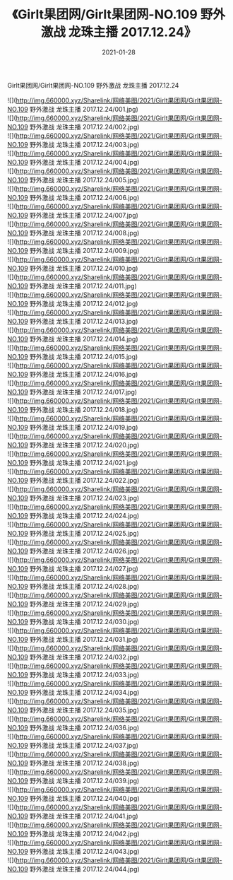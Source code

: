 ﻿---
layout: post
title:  《Girlt果团网/Girlt果团网-NO.109 野外激战 龙珠主播 2017.12.24》
date:   2021-01-28
img: http://img.660000.xyz/Sharelink/网络美图/2021/Girlt果团网/Girlt果团网-NO.109 野外激战 龙珠主播 2017.12.24/000.jpg
categories: [美女, 清纯, 唯美]
---

Girlt果团网/Girlt果团网-NO.109 野外激战 龙珠主播 2017.12.24

 ![](http://img.660000.xyz/Sharelink/网络美图/2021/Girlt果团网/Girlt果团网-NO.109 野外激战 龙珠主播 2017.12.24/001.jpg) <br>![](http://img.660000.xyz/Sharelink/网络美图/2021/Girlt果团网/Girlt果团网-NO.109 野外激战 龙珠主播 2017.12.24/002.jpg) <br>![](http://img.660000.xyz/Sharelink/网络美图/2021/Girlt果团网/Girlt果团网-NO.109 野外激战 龙珠主播 2017.12.24/003.jpg) <br>![](http://img.660000.xyz/Sharelink/网络美图/2021/Girlt果团网/Girlt果团网-NO.109 野外激战 龙珠主播 2017.12.24/004.jpg) <br>![](http://img.660000.xyz/Sharelink/网络美图/2021/Girlt果团网/Girlt果团网-NO.109 野外激战 龙珠主播 2017.12.24/005.jpg) <br>![](http://img.660000.xyz/Sharelink/网络美图/2021/Girlt果团网/Girlt果团网-NO.109 野外激战 龙珠主播 2017.12.24/006.jpg) <br>![](http://img.660000.xyz/Sharelink/网络美图/2021/Girlt果团网/Girlt果团网-NO.109 野外激战 龙珠主播 2017.12.24/007.jpg) <br>![](http://img.660000.xyz/Sharelink/网络美图/2021/Girlt果团网/Girlt果团网-NO.109 野外激战 龙珠主播 2017.12.24/008.jpg) <br>![](http://img.660000.xyz/Sharelink/网络美图/2021/Girlt果团网/Girlt果团网-NO.109 野外激战 龙珠主播 2017.12.24/009.jpg) <br>![](http://img.660000.xyz/Sharelink/网络美图/2021/Girlt果团网/Girlt果团网-NO.109 野外激战 龙珠主播 2017.12.24/010.jpg) <br>![](http://img.660000.xyz/Sharelink/网络美图/2021/Girlt果团网/Girlt果团网-NO.109 野外激战 龙珠主播 2017.12.24/011.jpg) <br>![](http://img.660000.xyz/Sharelink/网络美图/2021/Girlt果团网/Girlt果团网-NO.109 野外激战 龙珠主播 2017.12.24/012.jpg) <br>![](http://img.660000.xyz/Sharelink/网络美图/2021/Girlt果团网/Girlt果团网-NO.109 野外激战 龙珠主播 2017.12.24/013.jpg) <br>![](http://img.660000.xyz/Sharelink/网络美图/2021/Girlt果团网/Girlt果团网-NO.109 野外激战 龙珠主播 2017.12.24/014.jpg) <br>![](http://img.660000.xyz/Sharelink/网络美图/2021/Girlt果团网/Girlt果团网-NO.109 野外激战 龙珠主播 2017.12.24/015.jpg) <br>![](http://img.660000.xyz/Sharelink/网络美图/2021/Girlt果团网/Girlt果团网-NO.109 野外激战 龙珠主播 2017.12.24/016.jpg) <br>![](http://img.660000.xyz/Sharelink/网络美图/2021/Girlt果团网/Girlt果团网-NO.109 野外激战 龙珠主播 2017.12.24/017.jpg) <br>![](http://img.660000.xyz/Sharelink/网络美图/2021/Girlt果团网/Girlt果团网-NO.109 野外激战 龙珠主播 2017.12.24/018.jpg) <br>![](http://img.660000.xyz/Sharelink/网络美图/2021/Girlt果团网/Girlt果团网-NO.109 野外激战 龙珠主播 2017.12.24/019.jpg) <br>![](http://img.660000.xyz/Sharelink/网络美图/2021/Girlt果团网/Girlt果团网-NO.109 野外激战 龙珠主播 2017.12.24/020.jpg) <br>![](http://img.660000.xyz/Sharelink/网络美图/2021/Girlt果团网/Girlt果团网-NO.109 野外激战 龙珠主播 2017.12.24/021.jpg) <br>![](http://img.660000.xyz/Sharelink/网络美图/2021/Girlt果团网/Girlt果团网-NO.109 野外激战 龙珠主播 2017.12.24/022.jpg) <br>![](http://img.660000.xyz/Sharelink/网络美图/2021/Girlt果团网/Girlt果团网-NO.109 野外激战 龙珠主播 2017.12.24/023.jpg) <br>![](http://img.660000.xyz/Sharelink/网络美图/2021/Girlt果团网/Girlt果团网-NO.109 野外激战 龙珠主播 2017.12.24/024.jpg) <br>![](http://img.660000.xyz/Sharelink/网络美图/2021/Girlt果团网/Girlt果团网-NO.109 野外激战 龙珠主播 2017.12.24/025.jpg) <br>![](http://img.660000.xyz/Sharelink/网络美图/2021/Girlt果团网/Girlt果团网-NO.109 野外激战 龙珠主播 2017.12.24/026.jpg) <br>![](http://img.660000.xyz/Sharelink/网络美图/2021/Girlt果团网/Girlt果团网-NO.109 野外激战 龙珠主播 2017.12.24/027.jpg) <br>![](http://img.660000.xyz/Sharelink/网络美图/2021/Girlt果团网/Girlt果团网-NO.109 野外激战 龙珠主播 2017.12.24/028.jpg) <br>![](http://img.660000.xyz/Sharelink/网络美图/2021/Girlt果团网/Girlt果团网-NO.109 野外激战 龙珠主播 2017.12.24/029.jpg) <br>![](http://img.660000.xyz/Sharelink/网络美图/2021/Girlt果团网/Girlt果团网-NO.109 野外激战 龙珠主播 2017.12.24/030.jpg) <br>![](http://img.660000.xyz/Sharelink/网络美图/2021/Girlt果团网/Girlt果团网-NO.109 野外激战 龙珠主播 2017.12.24/031.jpg) <br>![](http://img.660000.xyz/Sharelink/网络美图/2021/Girlt果团网/Girlt果团网-NO.109 野外激战 龙珠主播 2017.12.24/032.jpg) <br>![](http://img.660000.xyz/Sharelink/网络美图/2021/Girlt果团网/Girlt果团网-NO.109 野外激战 龙珠主播 2017.12.24/033.jpg) <br>![](http://img.660000.xyz/Sharelink/网络美图/2021/Girlt果团网/Girlt果团网-NO.109 野外激战 龙珠主播 2017.12.24/034.jpg) <br>![](http://img.660000.xyz/Sharelink/网络美图/2021/Girlt果团网/Girlt果团网-NO.109 野外激战 龙珠主播 2017.12.24/035.jpg) <br>![](http://img.660000.xyz/Sharelink/网络美图/2021/Girlt果团网/Girlt果团网-NO.109 野外激战 龙珠主播 2017.12.24/036.jpg) <br>![](http://img.660000.xyz/Sharelink/网络美图/2021/Girlt果团网/Girlt果团网-NO.109 野外激战 龙珠主播 2017.12.24/037.jpg) <br>![](http://img.660000.xyz/Sharelink/网络美图/2021/Girlt果团网/Girlt果团网-NO.109 野外激战 龙珠主播 2017.12.24/038.jpg) <br>![](http://img.660000.xyz/Sharelink/网络美图/2021/Girlt果团网/Girlt果团网-NO.109 野外激战 龙珠主播 2017.12.24/039.jpg) <br>![](http://img.660000.xyz/Sharelink/网络美图/2021/Girlt果团网/Girlt果团网-NO.109 野外激战 龙珠主播 2017.12.24/040.jpg) <br>![](http://img.660000.xyz/Sharelink/网络美图/2021/Girlt果团网/Girlt果团网-NO.109 野外激战 龙珠主播 2017.12.24/041.jpg) <br>![](http://img.660000.xyz/Sharelink/网络美图/2021/Girlt果团网/Girlt果团网-NO.109 野外激战 龙珠主播 2017.12.24/042.jpg) <br>![](http://img.660000.xyz/Sharelink/网络美图/2021/Girlt果团网/Girlt果团网-NO.109 野外激战 龙珠主播 2017.12.24/043.jpg) <br>![](http://img.660000.xyz/Sharelink/网络美图/2021/Girlt果团网/Girlt果团网-NO.109 野外激战 龙珠主播 2017.12.24/044.jpg) <br>